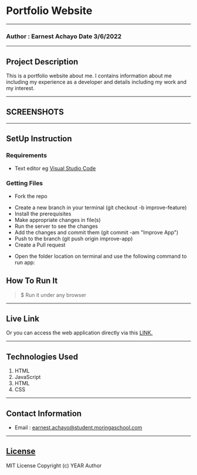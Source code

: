 # Portfolio Website
*****
### Author : Earnest Achayo Date 3/6/2022
****
## Project Description
This is a portfolio website about me. I contains information about me including my experience as a developer and details including my work and my interest.
******

## SCREENSHOTS



********
## SetUp Instruction
### Requirements
* Text editor eg [Visual Studio Code](https://code.visualstudio.com/download)


### Getting Files
* Fork the repo
- Create a new branch in your terminal (git checkout -b improve-feature)
- Install the prerequisites
- Make appropriate changes in file(s)
- Run the server to see the changes
- Add the changes and commit them (git commit -am "Improve App")
- Push to the branch (git push origin improve-app)
- Create a Pull request
* Open the folder location on terminal and use the following command to run app:

## How To Run It
>  $ Run it under any browser
*****
## Live Link
Or you can access the web application directly via this [LINK.](https://achayoearnest.github.io/Personal-Website//)
*****
## Technologies Used
1. HTML
2. JavaScript
3. HTML
4. CSS
*****
## Contact Information
* Email : earnest.achayo@student.moringaschool.com
*****
## [License](LICENSE)
MIT License
Copyright (c) YEAR Author